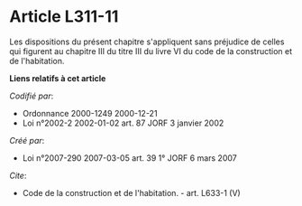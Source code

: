 # Article L311-11

Les dispositions du présent chapitre s'appliquent sans préjudice de celles qui figurent au chapitre III du titre III du livre
VI du code de la construction et de l'habitation.

**Liens relatifs à cet article**

_Codifié par_:

  - Ordonnance 2000-1249 2000-12-21
  - Loi n°2002-2 2002-01-02 art. 87 JORF 3 janvier 2002

_Créé par_:

  - Loi n°2007-290 2007-03-05 art. 39 1° JORF 6 mars 2007

_Cite_:

  - Code de la construction et de l'habitation. - art. L633-1 (V)
